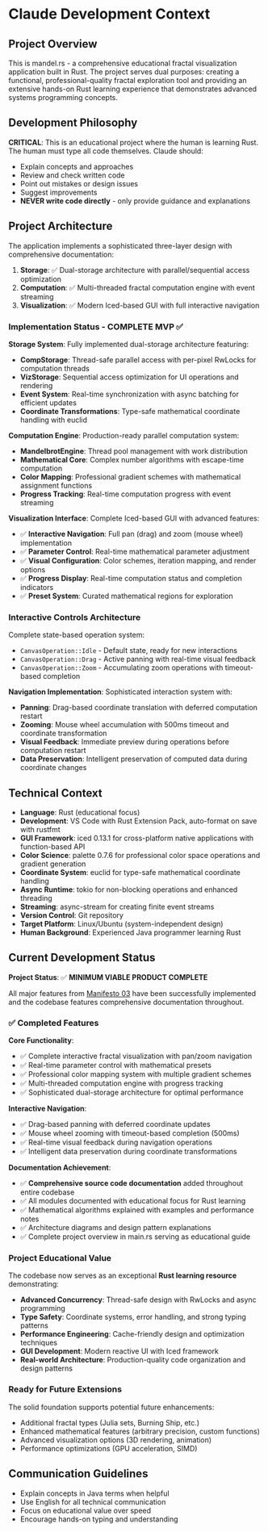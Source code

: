 # Claude Development Context

## Project Overview
This is mandel.rs - a comprehensive educational fractal visualization application built in Rust. The project serves dual purposes: creating a functional, professional-quality fractal exploration tool and providing an extensive hands-on Rust learning experience that demonstrates advanced systems programming concepts.

## Development Philosophy
**CRITICAL**: This is an educational project where the human is learning Rust. The human must type all code themselves. Claude should:
- Explain concepts and approaches
- Review and check written code
- Point out mistakes or design issues
- Suggest improvements
- **NEVER write code directly** - only provide guidance and explanations

## Project Architecture
The application implements a sophisticated three-layer design with comprehensive documentation:

1. **Storage**: ✅ Dual-storage architecture with parallel/sequential access optimization
2. **Computation**: ✅ Multi-threaded fractal computation engine with event streaming
3. **Visualization**: ✅ Modern Iced-based GUI with full interactive navigation

### Implementation Status - COMPLETE MVP ✅
**Storage System**: Fully implemented dual-storage architecture featuring:
- **CompStorage**: Thread-safe parallel access with per-pixel RwLocks for computation threads
- **VizStorage**: Sequential access optimization for UI operations and rendering
- **Event System**: Real-time synchronization with async batching for efficient updates
- **Coordinate Transformations**: Type-safe mathematical coordinate handling with euclid

**Computation Engine**: Production-ready parallel computation system:
- **MandelbrotEngine**: Thread pool management with work distribution
- **Mathematical Core**: Complex number algorithms with escape-time computation
- **Color Mapping**: Professional gradient schemes with mathematical assignment functions
- **Progress Tracking**: Real-time computation progress with event streaming

**Visualization Interface**: Complete Iced-based GUI with advanced features:
- ✅ **Interactive Navigation**: Full pan (drag) and zoom (mouse wheel) implementation
- ✅ **Parameter Control**: Real-time mathematical parameter adjustment
- ✅ **Visual Configuration**: Color schemes, iteration mapping, and render options
- ✅ **Progress Display**: Real-time computation status and completion indicators
- ✅ **Preset System**: Curated mathematical regions for exploration

### Interactive Controls Architecture
Complete state-based operation system:
- `CanvasOperation::Idle` - Default state, ready for new interactions
- `CanvasOperation::Drag` - Active panning with real-time visual feedback
- `CanvasOperation::Zoom` - Accumulating zoom operations with timeout-based completion

**Navigation Implementation**: Sophisticated interaction system with:
- **Panning**: Drag-based coordinate translation with deferred computation restart
- **Zooming**: Mouse wheel accumulation with 500ms timeout and coordinate transformation
- **Visual Feedback**: Immediate preview during operations before computation restart
- **Data Preservation**: Intelligent preservation of computed data during coordinate changes

## Technical Context
- **Language**: Rust (educational focus)
- **Development**: VS Code with Rust Extension Pack, auto-format on save with rustfmt
- **GUI Framework**: iced 0.13.1 for cross-platform native applications with function-based API
- **Color Science**: palette 0.7.6 for professional color space operations and gradient generation
- **Coordinate System**: euclid for type-safe mathematical coordinate handling
- **Async Runtime**: tokio for non-blocking operations and enhanced threading
- **Streaming**: async-stream for creating finite event streams
- **Version Control**: Git repository
- **Target Platform**: Linux/Ubuntu (system-independent design)
- **Human Background**: Experienced Java programmer learning Rust

## Current Development Status
**Project Status**: ✅ **MINIMUM VIABLE PRODUCT COMPLETE**

All major features from [Manifesto 03](manifestos/manifesto-03-cleanup-and-mvp.md) have been successfully implemented and the codebase features comprehensive documentation throughout.

### ✅ Completed Features
**Core Functionality**:
- ✅ Complete interactive fractal visualization with pan/zoom navigation
- ✅ Real-time parameter control with mathematical presets
- ✅ Professional color mapping system with multiple gradient schemes
- ✅ Multi-threaded computation engine with progress tracking
- ✅ Sophisticated dual-storage architecture for optimal performance

**Interactive Navigation**:
- ✅ Drag-based panning with deferred coordinate updates
- ✅ Mouse wheel zooming with timeout-based completion (500ms)
- ✅ Real-time visual feedback during navigation operations
- ✅ Intelligent data preservation during coordinate transformations

**Documentation Achievement**:
- ✅ **Comprehensive source code documentation** added throughout entire codebase
- ✅ All modules documented with educational focus for Rust learning
- ✅ Mathematical algorithms explained with examples and performance notes
- ✅ Architecture diagrams and design pattern explanations
- ✅ Complete project overview in main.rs serving as educational guide

### Project Educational Value
The codebase now serves as an exceptional **Rust learning resource** demonstrating:
- **Advanced Concurrency**: Thread-safe design with RwLocks and async programming
- **Type Safety**: Coordinate systems, error handling, and strong typing patterns
- **Performance Engineering**: Cache-friendly design and optimization techniques
- **GUI Development**: Modern reactive UI with Iced framework
- **Real-world Architecture**: Production-quality code organization and design patterns

### Ready for Future Extensions
The solid foundation supports potential future enhancements:
- Additional fractal types (Julia sets, Burning Ship, etc.)
- Enhanced mathematical features (arbitrary precision, custom functions)
- Advanced visualization options (3D rendering, animation)
- Performance optimizations (GPU acceleration, SIMD)

## Communication Guidelines
- Explain concepts in Java terms when helpful
- Use English for all technical communication
- Focus on educational value over speed
- Encourage hands-on typing and understanding
